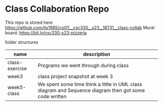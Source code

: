 # Class Collaboration Repo

This repo is stored here https://github.com/jlu1985/csi01__csc330__s23__18731__class-collab
Mural board: https://bit.ly/csc330-s23-pizzeria

folder structures

| name | description |
| - | - |
| class-exercise | Programs we went through during class |
| week3 | class project snapshot at week 3 |
| week5-class | We spent some time think a little in UML class diagram and Sequence diagram then got some code written |
